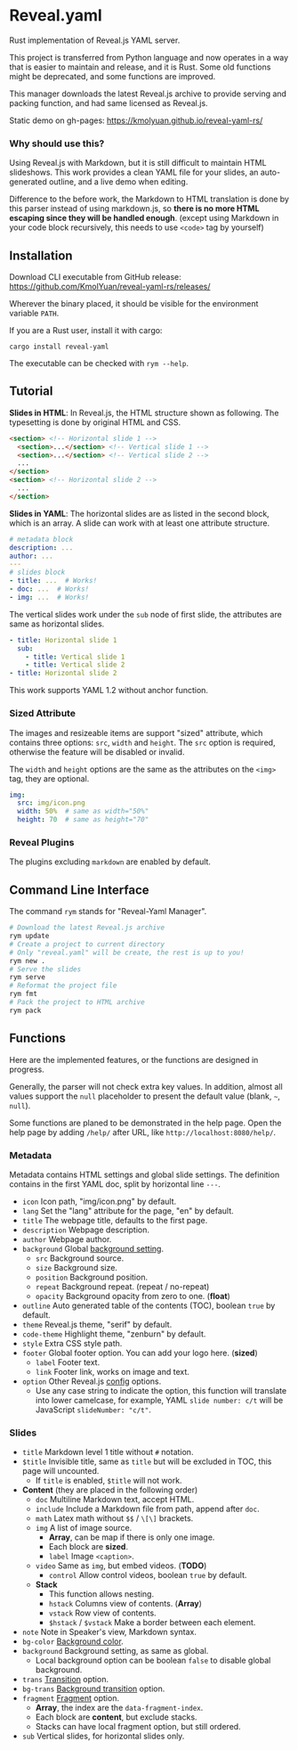 # Reveal.yaml

Rust implementation of Reveal.js YAML server.

This project is transferred from Python language and now operates in a way that is easier to maintain and release, and it is Rust.
Some old functions might be deprecated, and some functions are improved.

This manager downloads the latest Reveal.js archive to provide serving and packing function, and had same licensed as Reveal.js.

Static demo on gh-pages: <https://kmolyuan.github.io/reveal-yaml-rs/>

### Why should use this?

Using Reveal.js with Markdown, but it is still difficult to maintain HTML slideshows. This work provides a clean YAML file for your slides, an auto-generated outline, and a live demo when editing.

Difference to the before work, the Markdown to HTML translation is done by this parser instead of using markdown.js, so **there is no more HTML escaping since they will be handled enough**. (except using Markdown in your code block recursively, this needs to use `<code>` tag by yourself)

## Installation

Download CLI executable from GitHub release: <https://github.com/KmolYuan/reveal-yaml-rs/releases/>

Wherever the binary placed, it should be visible for the environment variable `PATH`.

If you are a Rust user, install it with cargo:
```
cargo install reveal-yaml
```

The executable can be checked with `rym --help`.

## Tutorial

**Slides in HTML**: In Reveal.js, the HTML structure shown as following. The typesetting is done by original HTML and CSS.
```html
<section> <!-- Horizontal slide 1 -->
  <section>...</section> <!-- Vertical slide 1 -->
  <section>...</section> <!-- Vertical slide 2 -->
  ...
</section>
<section> <!-- Horizontal slide 2 -->
  ...
</section>
```
**Slides in YAML**: The horizontal slides are as listed in the second block, which is an array. A slide can work with at least one attribute structure.
```yaml
# metadata block
description: ...
author: ...
---
# slides block
- title: ...  # Works!
- doc: ...  # Works!
- img: ...  # Works!
```
The vertical slides work under the `sub` node of first slide, the attributes are same as horizontal slides.
```yaml
- title: Horizontal slide 1
  sub:
    - title: Vertical slide 1
    - title: Vertical slide 2
- title: Horizontal slide 2
```
This work supports YAML 1.2 without anchor function.

### Sized Attribute

The images and resizeable items are support "sized" attribute, which contains three options: `src`, `width` and `height`. The `src` option is required, otherwise the feature will be disabled or invalid.

The `width` and `height` options are the same as the attributes on the `<img>` tag, they are optional.
```yaml
img:
  src: img/icon.png
  width: 50%  # same as width="50%"
  height: 70  # same as height="70"
```

### Reveal Plugins

The plugins excluding `markdown` are enabled by default.

## Command Line Interface

The command `rym` stands for "Reveal-Yaml Manager".
```bash
# Download the latest Reveal.js archive
rym update
# Create a project to current directory
# Only "reveal.yaml" will be create, the rest is up to you!
rym new .
# Serve the slides
rym serve
# Reformat the project file
rym fmt
# Pack the project to HTML archive
rym pack
```

## Functions

Here are the implemented features, or the functions are designed in progress.

Generally, the parser will not check extra key values. In addition, almost all values support the `null` placeholder to present the default value (blank, `~`, `null`).

Some functions are planed to be demonstrated in the help page. Open the help page by adding `/help/` after URL, like `http://localhost:8080/help/`.

### Metadata

Metadata contains HTML settings and global slide settings.
The definition contains in the first YAML doc, split by horizontal line `---`.

+ `icon` Icon path, "img/icon.png" by default.
+ `lang` Set the "lang" attribute for the page, "en" by default.
+ `title` The webpage title, defaults to the first page.
+ `description` Webpage description.
+ `author` Webpage author.
+ `background` Global [background setting](https://revealjs.com/backgrounds/#image-backgrounds).
  + `src` Background source.
  + `size` Background size.
  + `position` Background position.
  + `repeat` Background repeat. (repeat / no-repeat)
  + `opacity` Background opacity from zero to one. (**float**)
+ `outline` Auto generated table of the contents (TOC), boolean `true` by default.
+ `theme` Reveal.js theme, "serif" by default.
+ `code-theme` Highlight theme, "zenburn" by default.
+ `style` Extra CSS style path.
+ `footer` Global footer option. You can add your logo here. (**sized**)
  + `label` Footer text.
  + `link` Footer link, works on image and text.
+ `option` Other Reveal.js [config](https://revealjs.com/config/) options.
  + Use any case string to indicate the option, this function will translate into lower camelcase, for example, YAML `slide number: c/t` will be JavaScript `slideNumber: "c/t"`.

### Slides

+ `title` Markdown level 1 title without `#` notation.
+ `$title` Invisible title, same as `title` but will be excluded in TOC, this page will uncounted.
  + If `title` is enabled, `$title` will not work.
+ **Content** (they are placed in the following order)
  + `doc` Multiline Markdown text, accept HTML.
  + `include` Include a Markdown file from path, append after `doc`.
  + `math` Latex math without `$$` / `\[\]` brackets.
  + `img` A list of image source.
    + **Array**, can be map if there is only one image.
    + Each block are **sized**.
    + `label` Image `<caption>`.
  + `video` Same as `img`, but embed videos. (**TODO**)
    + `control` Allow control videos, boolean `true` by default.
  + **Stack**
    + This function allows nesting.
    + `hstack` Columns view of contents. (**Array**)
    + `vstack` Row view of contents.
    + `$hstack` / `$vstack` Make a border between each element.
+ `note` Note in Speaker's view, Markdown syntax.
+ `bg-color` [Background color](https://revealjs.com/backgrounds/#color-backgrounds).
+ `background` Background setting, as same as global.
  + Local background option can be boolean `false` to disable global background.
+ `trans` [Transition](https://revealjs.com/transitions/) option.
+ `bg-trans` [Background transition](https://revealjs.com/transitions/#background-transitions) option.
+ `fragment` [Fragment](https://revealjs.com/fragments/) option.
  + **Array**, the index are the `data-fragment-index`.
  + Each block are **content**, but exclude stacks.
  + Stacks can have local fragment option, but still ordered.
+ `sub` Vertical slides, for horizontal slides only.
